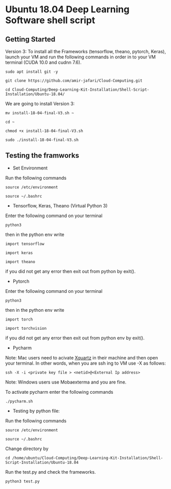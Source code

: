 # Ubuntu 18.04 Deep Learning Software shell script

## Getting Started 

Version 3: To install all the Frameworks (tensorflow, theano, pytorch, Keras), launch your VM  and run the following commands in order in to your VM terminal (CUDA 10.0 and cudnn 7.6).



```
sudo apt install git -y
```
```
git clone https://github.com/amir-jafari/Cloud-Computing.git
```
```
cd Cloud-Computing/Deep-Learning-Kit-Installation/Shell-Script-Installation/Ubuntu-18.04/
```
We are going to install Version 3:

```
mv install-18-04-final-V3.sh ~
```
```
cd ~
```
```
chmod +x install-18-04-final-V3.sh
```
```
sudo ./install-18-04-final-V3.sh
```

## Testing the framworks

* Set Environment

Run the following commands

```
source /etc/environment
```
```
source ~/.bashrc
```

* Tensorflow, Keras, Theano (Virtual Python 3)

Enter the following command on your terminal

```
python3
```
then in the python env write
```
import tensorflow
```
```
import keras
```
```
import theano
```
if you did not get any error then exit out from python by exit().



* Pytorch 

Enter the following command on your terminal
```
python3
```
then in the python env write
```
import torch
```
```
import torchvision
```

if you did not get any error then exit out from python env by exit(). 


* Pycharm 

Note: Mac users need to acivate [Xquartz](https://www.xquartz.org/) in their machine and then open your terminal. In other words, when you are ssh ing to VM use -X as follows:

```
ssh -X -i <private key file > <netid>@<External Ip address>
``` 

Note: Windows users use Mobaexterma and you are fine.

To activate pycharm enter the following commands 

```
./pycharm.sh
```
* Testing by python file:

Run the following commands

```
source /etc/environment
```
```
source ~/.bashrc
```

Change directory by
```
cd /home/ubuntu/Cloud-Computing/Deep-Learning-Kit-Installation/Shell-Script-Installation/Ubuntu-18.04
```
Run the test.py and check the frameworks.

```
python3 test.py
```

